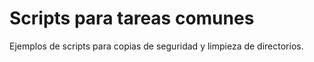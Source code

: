 # Scripts para tareas comunes
Ejemplos de scripts para copias de seguridad y limpieza de directorios.